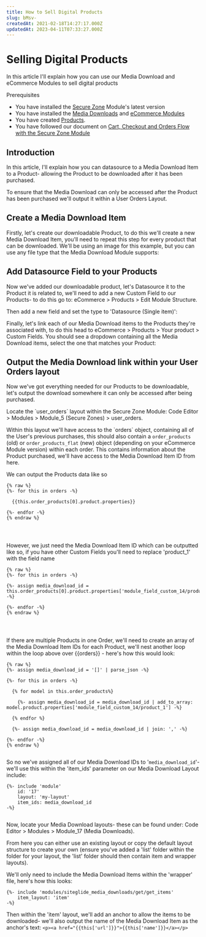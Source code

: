 ```yaml
---
title: How to Sell Digital Products
slug: bMsv-
createdAt: 2021-02-18T14:27:17.000Z
updatedAt: 2023-04-11T07:33:27.000Z
---
```


# Selling Digital Products

In this article I'll explain how you can use our Media Download and eCommerce Modules to sell digital products

Prerequisites

* You have installed the [Secure Zone](https://help.siteglide.com/article/138-secure-zones-getting-started) Module's latest version
* You have installed the [Media Downloads](https://help.siteglide.com/article/131-modules-getting-started#2-introduction) and [eCommerce Modules](https://help.siteglide.com/article/200-getting-started-with-siteglide-ecommerce)
* You have created [Products](https://help.siteglide.com/article/196-products-introduction).
* You have followed our document on [Cart, Checkout and Orders Flow with the Secure Zone Module](https://developers.siteglide.com/cart-checkout-and-orders-flow-with-secure-zones-module-tutorial)

## Introduction

In this article, I'll explain how you can datasource to a Media Download Item to a Product- allowing the Product to be downloaded after it has been purchased.

To ensure that the Media Download can only be accessed after the Product has been purchased we'll output it within a User Orders Layout.

## Create a Media Download Item

Firstly, let's create our downloadable Product, to do this we'll create a new Media Download Item, you'll need to repeat this step for every product that can be downloaded. We'll be using an image for this example, but you can use any file type that the Media Download Module supports:

## Add Datasource Field to your Products

Now we've added our downloadable product, let's Datasource it to the Product it is related to, we'll need to add a new Custom Field to our Products- to do this go to: eCommerce > Products > Edit Module Structure.

Then add a new field and set the type to 'Datasource (Single item)':

Finally, let's link each of our Media Download items to the Products they're associated with, to do this head to eCommerce > Products > Your product > Custom Fields. You should see a dropdown containing all the Media Download items, select the one that matches your Product:

## Output the Media Download link within your User Orders layout

Now we've got everything needed for our Products to be downloadable, let's output the download somewhere it can only be accessed after being purchased.

Locate the \`user\_orders\` layout within the Secure Zone Module: Code Editor > Modules > Module\_5 (Secure Zones) > user\_orders.

Within this layout we'll have access to the \`orders\` object, containing all of the User's previous purchases, this should also contain a `order_products` (old) or `order_products_flat` (new) object (depending on your eCommerce Module version) within each order. This contains information about the Product purchased, we'll have access to the Media Download Item ID from here.

We can output the Products data like so

```liquid
{% raw %}
{%- for this in orders -%}

  {{this.order_products[0].product.properties}}

{%- endfor -%}
{% endraw %}




```

However, we just need the Media Download Item ID which can be outputted like so, if you have other Custom Fields you'll need to replace 'product\_1' with the field name

```liquid
{% raw %}
{%- for this in orders -%}

{%- assign media_download_id = this.order_products[0].product.properties['module_field_custom_14/product_1'] -%}

{%- endfor -%}
{% endraw %}




```

If there are multiple Products in one Order, we'll need to create an array of the Media Download Item IDs for each Product, we'll nest another loop within the loop above over \{{orders\}} - here's how this would look:

```liquid
{% raw %}
{%- assign media_download_id = '[]' | parse_json -%}

{%- for this in orders -%} 
 
  {% for model in this.order_products%}
       
    {%- assign media_download_id = media_download_id | add_to_array: model.product.properties['module_field_custom_14/product_1'] -%}
      
  {% endfor %}

  {%- assign media_download_id = media_download_id | join: ',' -%}

{%- endfor -%}
{% endraw %}


```

So no we've assigned all of our Media Download IDs to '`media_download_id`'- we'll use this within the 'item\_ids' parameter on our Media Download Layout include:

```liquid
{%- include 'module'
    id: '17'
    layout: 'my-layout'
    item_ids: media_download_id 
-%}


```

Now, locate your Media Download layouts- these can be found under: Code Editor > Modules > Module\_17 (Media Downloads).

From here you can either use an existing layout or copy the default layout structure to create your own (ensure you've added a 'list' folder within the folder for your layout, the 'list' folder should then contain item and wrapper layouts).

We'll only need to include the Media Download Items within the 'wrapper' file, here's how this looks:

```liquid
{%- include 'modules/siteglide_media_downloads/get/get_items'
    item_layout: 'item' 
-%}
```

Then within the 'item' layout, we'll add an anchor to allow the items to be downloaded- we'll also output the name of the Media Download Item as the anchor's text: `<p><a href="{{this['url']}}">{{this['name']}}</a></p>`
